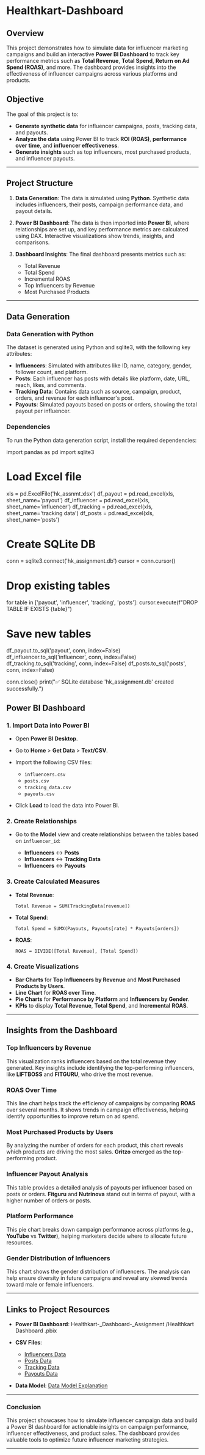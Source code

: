 # **Healthkart-Dashboard**

## **Overview**

This project demonstrates how to simulate data for influencer marketing campaigns and build an interactive **Power BI Dashboard** to track key performance metrics such as **Total Revenue**, **Total Spend**, **Return on Ad Spend (ROAS)**, and more. The dashboard provides insights into the effectiveness of influencer campaigns across various platforms and products.

## **Objective**

The goal of this project is to:

* **Generate synthetic data** for influencer campaigns, posts, tracking data, and payouts.
* **Analyze the data** using Power BI to track **ROI (ROAS)**, **performance over time**, and **influencer effectiveness**.
* **Generate insights** such as top influencers, most purchased products, and influencer payouts.

---

## **Project Structure**

1. **Data Generation**: The data is simulated using **Python**. Synthetic data includes influencers, their posts, campaign performance data, and payout details.
2. **Power BI Dashboard**: The data is then imported into **Power BI**, where relationships are set up, and key performance metrics are calculated using DAX. Interactive visualizations show trends, insights, and comparisons.
3. **Dashboard Insights**: The final dashboard presents metrics such as:

   * Total Revenue
   * Total Spend
   * Incremental ROAS
   * Top Influencers by Revenue
   * Most Purchased Products

---

## **Data Generation**

### **Data Generation with Python**

The dataset is generated using Python and sqlite3, with the following key attributes:

* **Influencers**: Simulated with attributes like ID, name, category, gender, follower count, and platform.
* **Posts**: Each influencer has posts with details like platform, date, URL, reach, likes, and comments.
* **Tracking Data**: Contains data such as source, campaign, product, orders, and revenue for each influencer's post.
* **Payouts**: Simulated payouts based on posts or orders, showing the total payout per influencer.

### **Dependencies**

To run the Python data generation script, install the required dependencies:

import pandas as pd
import sqlite3

# Load Excel file
xls = pd.ExcelFile('hk_assnmt.xlsx')
df_payout = pd.read_excel(xls, sheet_name='payout')
df_influencer = pd.read_excel(xls, sheet_name='influencer')
df_tracking = pd.read_excel(xls, sheet_name='tracking data')
df_posts = pd.read_excel(xls, sheet_name='posts')

# Create SQLite DB
conn = sqlite3.connect('hk_assignment.db')
cursor = conn.cursor()

# Drop existing tables
for table in ['payout', 'influencer', 'tracking', 'posts']:
    cursor.execute(f"DROP TABLE IF EXISTS {table}")

# Save new tables
df_payout.to_sql('payout', conn, index=False)
df_influencer.to_sql('influencer', conn, index=False)
df_tracking.to_sql('tracking', conn, index=False)
df_posts.to_sql('posts', conn, index=False)

conn.close()
print("✅ SQLite database 'hk_assignment.db' created successfully.")
## **Power BI Dashboard**

### **1. Import Data into Power BI**

* Open **Power BI Desktop**.
* Go to **Home** > **Get Data** > **Text/CSV**.
* Import the following CSV files:

  * `influencers.csv`
  * `posts.csv`
  * `tracking_data.csv`
  * `payouts.csv`
* Click **Load** to load the data into Power BI.

### **2. Create Relationships**

* Go to the **Model** view and create relationships between the tables based on `influencer_id`:

  * **Influencers** <-> **Posts**
  * **Influencers** <-> **Tracking Data**
  * **Influencers** <-> **Payouts**

### **3. Create Calculated Measures**

* **Total Revenue**:

  ```DAX
  Total Revenue = SUM(TrackingData[revenue])
  ```
* **Total Spend**:

  ```DAX
  Total Spend = SUMX(Payouts, Payouts[rate] * Payouts[orders])
  ```
* **ROAS**:

  ```DAX
  ROAS = DIVIDE([Total Revenue], [Total Spend])
  ```

### **4. Create Visualizations**

* **Bar Charts** for **Top Influencers by Revenue** and **Most Purchased Products by Users**.
* **Line Chart** for **ROAS over Time**.
* **Pie Charts** for **Performance by Platform** and **Influencers by Gender**.
* **KPIs** to display **Total Revenue**, **Total Spend**, and **Incremental ROAS**.

---

## **Insights from the Dashboard**

### **Top Influencers by Revenue**

This visualization ranks influencers based on the total revenue they generated. Key insights include identifying the top-performing influencers, like **LIFTBOSS** and **FITGURU**, who drive the most revenue.

### **ROAS Over Time**

This line chart helps track the efficiency of campaigns by comparing **ROAS** over several months. It shows trends in campaign effectiveness, helping identify opportunities to improve return on ad spend.

### **Most Purchased Products by Users**

By analyzing the number of orders for each product, this chart reveals which products are driving the most sales. **Gritzo** emerged as the top-performing product.

### **Influencer Payout Analysis**

This table provides a detailed analysis of payouts per influencer based on posts or orders. **Fitguru** and **Nutrinova** stand out in terms of payout, with a higher number of orders or posts.

### **Platform Performance**

This pie chart breaks down campaign performance across platforms (e.g., **YouTube** vs **Twitter**), helping marketers decide where to allocate future resources.

### **Gender Distribution of Influencers**

This chart shows the gender distribution of influencers. The analysis can help ensure diversity in future campaigns and reveal any skewed trends toward male or female influencers.

---

## **Links to Project Resources**

* **Power BI Dashboard**: Healthkart-_Dashboard-_Assignment
/Healthkart Dashboard .pbix
* **CSV Files**:

  * [Influencers Data](https://github.com/Jaideepgupta/Healthkart-Dashboard/blob/main/influencers.csv)
  * [Posts Data](https://github.com/Jaideepgupta/Healthkart-Dashboard/blob/main/posts.csv)
  * [Tracking Data](https://github.com/Jaideepgupta/Healthkart-Dashboard/blob/main/tracking_data.csv)
  * [Payouts Data](https://github.com/Jaideepgupta/Healthkart-Dashboard/blob/main/payouts.csv)
* **Data Model**: [Data Model Explanation](https://github.com/Jaideepgupta/Healthkart-Dashboard/blob/main/Data%20Model.png)

---

### **Conclusion**

This project showcases how to simulate influencer campaign data and build a Power BI dashboard for actionable insights on campaign performance, influencer effectiveness, and product sales. The dashboard provides valuable tools to optimize future influencer marketing strategies.

---
